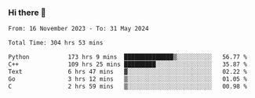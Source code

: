 ### Hi there 👋

<!--
**floyiac/floyiac** is a ✨ _special_ ✨ repository because its `README.md` (this file) appears on your GitHub profile.

Here are some ideas to get you started:

- 🔭 I’m currently working on ...
- 🌱 I’m currently learning ...
- 👯 I’m looking to collaborate on ...
- 🤔 I’m looking for help with ...
- 💬 Ask me about ...
- 📫 How to reach me: ...
- 😄 Pronouns: ...
- ⚡ Fun fact: ...
-->

<!--START_SECTION:waka-->

```txt
From: 16 November 2023 - To: 31 May 2024

Total Time: 304 hrs 53 mins

Python           173 hrs 9 mins  ██████████████▒░░░░░░░░░░   56.77 %
C++              109 hrs 25 mins █████████░░░░░░░░░░░░░░░░   35.87 %
Text             6 hrs 47 mins   ▓░░░░░░░░░░░░░░░░░░░░░░░░   02.22 %
Go               3 hrs 12 mins   ▒░░░░░░░░░░░░░░░░░░░░░░░░   01.05 %
C                2 hrs 59 mins   ▒░░░░░░░░░░░░░░░░░░░░░░░░   00.98 %
```

<!--END_SECTION:waka-->
